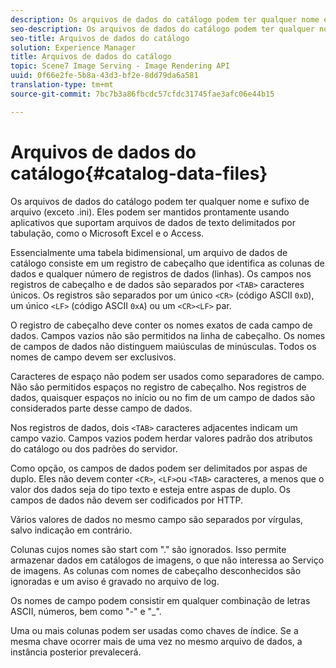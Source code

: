 ```yaml
---
description: Os arquivos de dados do catálogo podem ter qualquer nome e sufixo de arquivo (exceto .ini). Eles podem ser mantidos prontamente usando aplicativos que suportam arquivos de dados de texto delimitados por tabulação, como o Microsoft Excel e o Access.
seo-description: Os arquivos de dados do catálogo podem ter qualquer nome e sufixo de arquivo (exceto .ini). Eles podem ser mantidos prontamente usando aplicativos que suportam arquivos de dados de texto delimitados por tabulação, como o Microsoft Excel e o Access.
seo-title: Arquivos de dados do catálogo
solution: Experience Manager
title: Arquivos de dados do catálogo
topic: Scene7 Image Serving - Image Rendering API
uuid: 0f66e2fe-5b8a-43d3-bf2e-8dd79da6a581
translation-type: tm+mt
source-git-commit: 7bc7b3a86fbcdc57cfdc31745fae3afc06e44b15

---
```



# Arquivos de dados do catálogo{#catalog-data-files}

Os arquivos de dados do catálogo podem ter qualquer nome e sufixo de arquivo (exceto .ini). Eles podem ser mantidos prontamente usando aplicativos que suportam arquivos de dados de texto delimitados por tabulação, como o Microsoft Excel e o Access.

Essencialmente uma tabela bidimensional, um arquivo de dados de catálogo consiste em um registro de cabeçalho que identifica as colunas de dados e qualquer número de registros de dados (linhas). Os campos nos registros de cabeçalho e de dados são separados por `<TAB>` caracteres únicos. Os registros são separados por um único `<CR>` (código ASCII `0xD`), um único `<LF>` (código ASCII `0xA`) ou um `<CR><LF>` par.

O registro de cabeçalho deve conter os nomes exatos de cada campo de dados. Campos vazios não são permitidos na linha de cabeçalho. Os nomes de campos de dados não distinguem maiúsculas de minúsculas. Todos os nomes de campo devem ser exclusivos.

Caracteres de espaço não podem ser usados como separadores de campo. Não são permitidos espaços no registro de cabeçalho. Nos registros de dados, quaisquer espaços no início ou no fim de um campo de dados são considerados parte desse campo de dados.

Nos registros de dados, dois `<TAB>` caracteres adjacentes indicam um campo vazio. Campos vazios podem herdar valores padrão dos atributos do catálogo ou dos padrões do servidor.

Como opção, os campos de dados podem ser delimitados por aspas de duplo. Eles não devem conter `<CR>`, `<LF>`ou `<TAB>` caracteres, a menos que o valor dos dados seja do tipo texto e esteja entre aspas de duplo. Os campos de dados não devem ser codificados por HTTP.

Vários valores de dados no mesmo campo são separados por vírgulas, salvo indicação em contrário.

Colunas cujos nomes são start com &quot;.&quot; são ignorados. Isso permite armazenar dados em catálogos de imagens, o que não interessa ao Serviço de imagens. As colunas com nomes de cabeçalho desconhecidos são ignoradas e um aviso é gravado no arquivo de log.

Os nomes de campo podem consistir em qualquer combinação de letras ASCII, números, bem como &quot;-&quot; e &quot;_&quot;.

Uma ou mais colunas podem ser usadas como chaves de índice. Se a mesma chave ocorrer mais de uma vez no mesmo arquivo de dados, a instância posterior prevalecerá.
